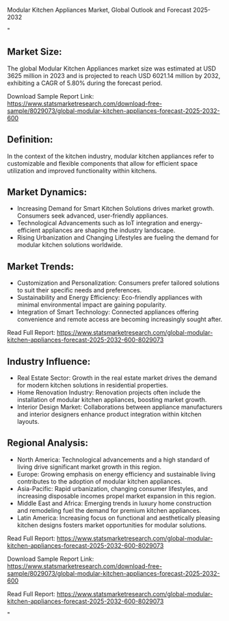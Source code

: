Modular Kitchen Appliances Market, Global Outlook and Forecast 2025-2032

"<h2>Market Size:</h2>
<p>The global Modular Kitchen Appliances market size was estimated at USD 3625 million in 2023 and is projected to reach USD 6021.14 million by 2032, exhibiting a CAGR of 5.80% during the forecast period.</p>
<p>Download Sample Report Link: <a href='https://www.statsmarketresearch.com/download-free-sample/8029073/global-modular-kitchen-appliances-forecast-2025-2032-600'>https://www.statsmarketresearch.com/download-free-sample/8029073/global-modular-kitchen-appliances-forecast-2025-2032-600</a></p>

<h2>Definition:</h2>
<p>In the context of the kitchen industry, modular kitchen appliances refer to customizable and flexible components that allow for efficient space utilization and improved functionality within kitchens.</p>

<h2>Market Dynamics:</h2>
<ul>
    <li>Increasing Demand for Smart Kitchen Solutions drives market growth. Consumers seek advanced, user-friendly appliances.</li>
    <li>Technological Advancements such as IoT integration and energy-efficient appliances are shaping the industry landscape.</li>
    <li>Rising Urbanization and Changing Lifestyles are fueling the demand for modular kitchen solutions worldwide.</li>
</ul>

<h2>Market Trends:</h2>
<ul>
    <li>Customization and Personalization: Consumers prefer tailored solutions to suit their specific needs and preferences.</li>
    <li>Sustainability and Energy Efficiency: Eco-friendly appliances with minimal environmental impact are gaining popularity.</li>
    <li>Integration of Smart Technology: Connected appliances offering convenience and remote access are becoming increasingly sought after.</li>
</ul>
<p>Read Full Report: <a href='https://www.statsmarketresearch.com/global-modular-kitchen-appliances-forecast-2025-2032-600-8029073'>https://www.statsmarketresearch.com/global-modular-kitchen-appliances-forecast-2025-2032-600-8029073</a></p>

<h2>Industry Influence:</h2>
<ul>
    <li>Real Estate Sector: Growth in the real estate market drives the demand for modern kitchen solutions in residential properties.</li>
    <li>Home Renovation Industry: Renovation projects often include the installation of modular kitchen appliances, boosting market growth.</li>
    <li>Interior Design Market: Collaborations between appliance manufacturers and interior designers enhance product integration within kitchen layouts.</li>
</ul>

<h2>Regional Analysis:</h2>
<ul>
    <li>North America: Technological advancements and a high standard of living drive significant market growth in this region.</li>
    <li>Europe: Growing emphasis on energy efficiency and sustainable living contributes to the adoption of modular kitchen appliances.</li>
    <li>Asia-Pacific: Rapid urbanization, changing consumer lifestyles, and increasing disposable incomes propel market expansion in this region.</li>
    <li>Middle East and Africa: Emerging trends in luxury home construction and remodeling fuel the demand for premium kitchen appliances.</li>
    <li>Latin America: Increasing focus on functional and aesthetically pleasing kitchen designs fosters market opportunities for modular solutions.</li>
</ul>
<p>Read Full Report: <a href='https://www.statsmarketresearch.com/global-modular-kitchen-appliances-forecast-2025-2032-600-8029073'>https://www.statsmarketresearch.com/global-modular-kitchen-appliances-forecast-2025-2032-600-8029073</a></p>

<p>Download Sample Report Link: <a href='https://www.statsmarketresearch.com/download-free-sample/8029073/global-modular-kitchen-appliances-forecast-2025-2032-600'>https://www.statsmarketresearch.com/download-free-sample/8029073/global-modular-kitchen-appliances-forecast-2025-2032-600</a></p>
<p>Read Full Report: <a href='https://www.statsmarketresearch.com/global-modular-kitchen-appliances-forecast-2025-2032-600-8029073'>https://www.statsmarketresearch.com/global-modular-kitchen-appliances-forecast-2025-2032-600-8029073</a></p>"
